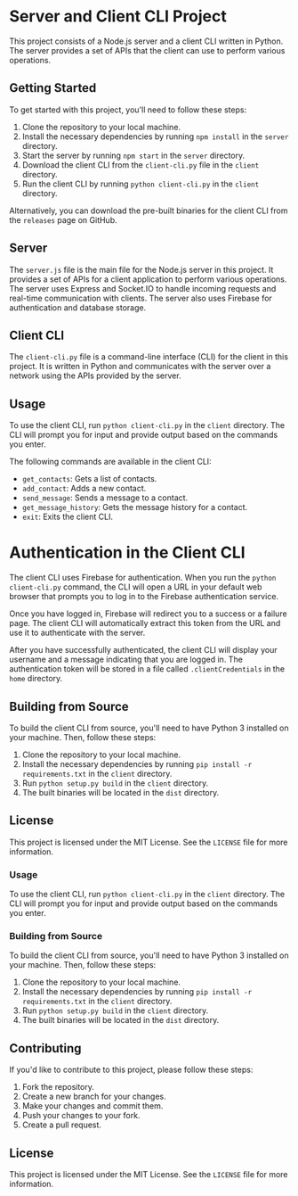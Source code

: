 # Server and Client CLI Project

This project consists of a Node.js server and a client CLI written in Python. The server provides a set of APIs that the client can use to perform various operations.

## Getting Started

To get started with this project, you'll need to follow these steps:

1. Clone the repository to your local machine.
2. Install the necessary dependencies by running `npm install` in the `server` directory.
3. Start the server by running `npm start` in the `server` directory.
4. Download the client CLI from the `client-cli.py` file in the `client` directory.
5. Run the client CLI by running `python client-cli.py` in the `client` directory.

Alternatively, you can download the pre-built binaries for the client CLI from the `releases` page on GitHub.

## Server


The `server.js` file is the main file for the Node.js server in this project. It provides a set of APIs for a client application to perform various operations. The server uses Express and Socket.IO to handle incoming requests and real-time communication with clients. The server also uses Firebase for authentication and database storage.


## Client CLI

The `client-cli.py` file is a command-line interface (CLI) for the client in this project. It is written in Python and communicates with the server over a network using the APIs provided by the server.

## Usage

To use the client CLI, run `python client-cli.py` in the `client` directory. The CLI will prompt you for input and provide output based on the commands you enter.

The following commands are available in the client CLI:

- `get_contacts`: Gets a list of contacts.
- `add_contact`: Adds a new contact.
- `send_message`: Sends a message to a contact.
- `get_message_history`: Gets the message history for a contact.
- `exit`: Exits the client CLI.

# Authentication in the Client CLI

The client CLI uses Firebase for authentication. When you run the `python client-cli.py` command, the CLI will open a URL in your default web browser that prompts you to log in to the Firebase authentication service.

Once you have logged in, Firebase will redirect you to a success or a failure page. The client CLI will automatically extract this token from the URL and use it to authenticate with the server.

After you have successfully authenticated, the client CLI will display your username and a message indicating that you are logged in. The authentication token will be stored in a file called `.clientCredentials` in the `home` directory.


## Building from Source

To build the client CLI from source, you'll need to have Python 3 installed on your machine. Then, follow these steps:

1. Clone the repository to your local machine.
2. Install the necessary dependencies by running `pip install -r requirements.txt` in the `client` directory.
3. Run `python setup.py build` in the `client` directory.
4. The built binaries will be located in the `dist` directory.

## License

This project is licensed under the MIT License. See the `LICENSE` file for more information.

### Usage

To use the client CLI, run `python client-cli.py` in the `client` directory. The CLI will prompt you for input and provide output based on the commands you enter.

### Building from Source

To build the client CLI from source, you'll need to have Python 3 installed on your machine. Then, follow these steps:

1. Clone the repository to your local machine.
2. Install the necessary dependencies by running `pip install -r requirements.txt` in the `client` directory.
3. Run `python setup.py build` in the `client` directory.
4. The built binaries will be located in the `dist` directory.

## Contributing

If you'd like to contribute to this project, please follow these steps:

1. Fork the repository.
2. Create a new branch for your changes.
3. Make your changes and commit them.
4. Push your changes to your fork.
5. Create a pull request.

## License

This project is licensed under the MIT License. See the `LICENSE` file for more information.